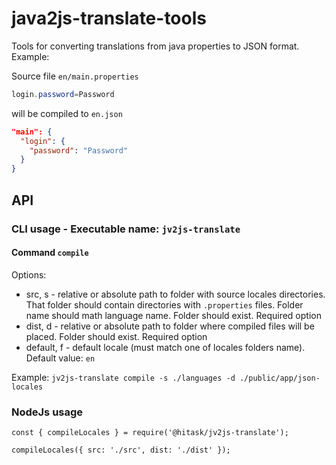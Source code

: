 # java2js-translate-tools

Tools for converting translations from java properties to JSON format.
Example:

Source file `en/main.properties`

```java
login.password=Password
```

will be compiled to `en.json`

```json
"main": {
  "login": {
    "password": "Password"
  }
}
```

## API

### CLI usage - Executable name: `jv2js-translate`

#### Command `compile`

Options:
* src, s - relative or absolute path to folder with source locales directories. That folder should contain directories with `.properties` files. Folder name should math language name. Folder should exist. Required option
* dist, d - relative or absolute path to folder where compiled files will be placed. Folder should exist. Required option
* default, f - default locale (must match one of locales folders name). Default value: `en`

Example: `jv2js-translate compile -s ./languages -d ./public/app/json-locales`

### NodeJs usage

```
const { compileLocales } = require('@hitask/jv2js-translate');

compileLocales({ src: './src', dist: './dist' });
```
